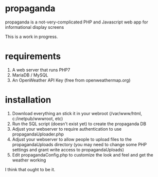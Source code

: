 # propaganda
propaganda is a not-very-complicated PHP and Javascript web app for informational display screens

This is a work in progress.

# requirements
1. A web server that runs PHP7
2. MariaDB / MySQL
3. An OpenWeather API Key (free from openweathermap.org)

# installation
1. Download everything an stick it in your webroot (/var/www/html, c:/inetpub/wwwroot, etc)
2. Run the SQL script (doesn't exist yet) to create the propaganda DB
3. Adjust your webserver to require authentication to use propagandaUploader.php 
4. Adjust your webserver to allow people to upload files to the propagandaUploads directory (you may need to change some PHP settings and grant write access to propagandaUploads)
5. Edit propagandaConfig.php to customize the look and feel and get the weather working

I think that ought to be it.
